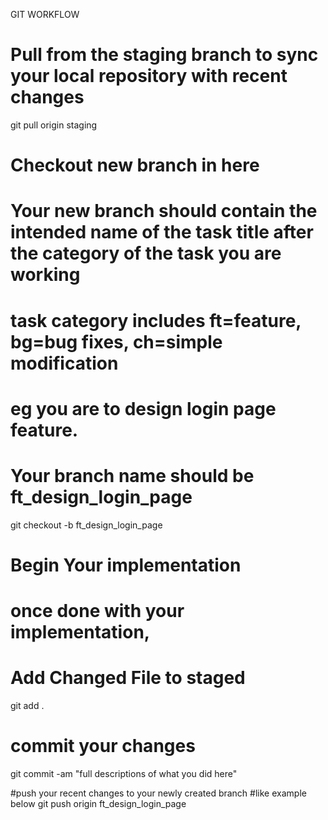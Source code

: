 GIT WORKFLOW
# Pull from the staging branch to sync your local repository with recent changes

git pull origin staging 

# Checkout new branch in here
# Your new branch should contain the intended name of the task title after the category of the task you are working

# task category includes ft=feature, bg=bug fixes, ch=simple modification

# eg you are to design login page feature.
# Your branch name should be ft_design_login_page

git checkout -b ft_design_login_page

# Begin Your implementation
# once done with your implementation, 
# Add Changed File to staged

git add . 

# commit your changes 
git commit -am "full descriptions of what you did here"

#push your recent changes to your newly created branch 
#like example below
git push origin ft_design_login_page